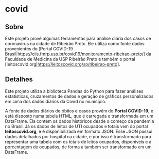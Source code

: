 # covid

## Sobre
Este projeto provê algumas ferramentas para análise diária dos casos de coronavírus na cidade de Ribeirão Preto. Ele utiliza como fonte dados provenientes do [Portal COVID-19 Brasil|https://ciis.fmrp.usp.br/covid19/monitoramento-ribeirao-preto/] da Faculdade de Medicina da USP Ribeirão Preto e também o portal [leitoscovid.org|https://leitoscovid.org/sp/ribeirao-preto].

## Detalhes
Este projeto utiliza a biblioteca Pandas do Python para fazer análises estatísticas, cruzamentos de dados e geração de gráficos personalizados em cima dos dados diários da Covid no município.

A fonte de dados diários de óbitos e casos provém do **Portal COVID-19**, e está disposto numa tabela HTML, que é carregada e transformada em um DataFrame. Ela contém os dados históricos desde o começo da pandemia no Brasil. Já os dados de leitos de UTI ocupados e totais vem do portal **leitoscovid.org**, e é disponibilizada em formato JSON. Esse JSON possui dados detalhados por hospital na cidade, e por isso é transformado para representar uma tabela com os totais de leitos ocupados, disponíveis e a porcentagem de ocupados, de forma a também ser transformado em um DataFrame.